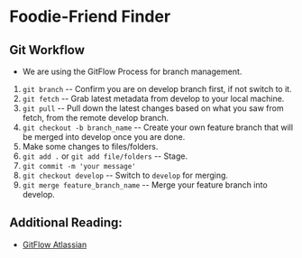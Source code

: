# Foodie-Friend Finder

## Git Workflow

- We are using the GitFlow Process for branch management.

1. `git branch` -- Confirm you are on develop branch first, if not switch to it.
1. `git fetch` -- Grab latest metadata from develop to your local machine.
1. `git pull` -- Pull down the latest changes based on what you saw from fetch, from the remote develop branch.
1. `git checkout -b branch_name` -- Create your own feature branch that will be merged into develop once you are done.
1. Make some changes to files/folders.
1. `git add .` or `git add file/folders` -- Stage.
1. `git commit -m 'your message'`
1. `git checkout develop` -- Switch to `develop` for merging.
1. `git merge feature_branch_name` -- Merge your feature branch into develop.

## Additional Reading:

- [GitFlow Atlassian](https://www.atlassian.com/git/tutorials/comparing-workflows/gitflow-workflow)

